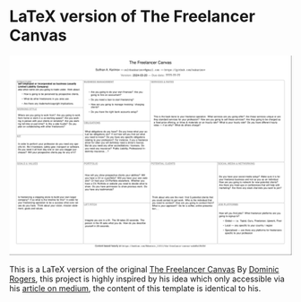 # LaTeX version of The Freelancer Canvas

![Preview](CanvasForFreelancer.png)

This is a LaTeX version of the original [The Freelancer Canvas](https://medium.com/@dominic_11011/the-freelance-canvas-eabd6e19b35f) By [Dominic Rogers](https://medium.com/@dominic_11011), this project is highly inspired by his idea which only accessible via his [article on medium](https://medium.com/@dominic_11011/the-freelance-canvas-eabd6e19b35f), the content of this template is identical to his.
